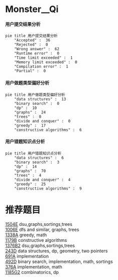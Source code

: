 # Monster__Qi

<!-- tabs:start -->



#### **用户提交结果分析**

```mermaid
pie title 用户提交结果分析
    "Accepted" :  36
    "Rejected" :  0
    "Wrong answer" :  62
    "Runtime error" :  0
    "Time limit exceeded" :  1
    "Memory limit exceeded" :  0
    "Compilation error" :  1
    "Partial" :  0
```

#### **用户做题类型偏好分析**

```mermaid
pie title 用户做题类型偏好分析
    "data structures" :  13
    "binary search" :  0
    "dp" :  10
    "graphs" :  24
    "trees" :  0
    "divide and conquer" :  0
    "greedy" :  17
    "constructive algorithms" :  6
```
#### **用户错题知识点分析**

```mermaid
pie title 用户错题知识点分析
    "data structures" :  6
    "binary search" :  3
    "dp" :  14
    "graphs" :  70
    "trees" :  4
    "divide and conquer" :  4
    "greedy" :  25
    "constructive algorithms" :  9
```



<!-- tabs:end -->
# 推荐题目
[1504E](https://codeforces.com/contest/1504/problem/E)		dsu,graphs,sortings,trees		  
[1006E](https://codeforces.com/contest/1006/problem/E)		dfs and similar,
                        graphs,
                        trees		  
[1338A](https://codeforces.com/contest/1338/problem/A)		greedy,
                        math		  
[1179B](https://codeforces.com/contest/1179/problem/B)		constructive algorithms		  
[1376B2](https://codeforces.com/contest/1376B/problem/2)		dsu,graphs,sortings,trees		  
[243D](https://codeforces.com/contest/243/problem/D)		data structures,
                        dp,
                        geometry,
                        two pointers		  
[691A](https://codeforces.com/contest/691/problem/A)		implementation		  
[492D](https://codeforces.com/contest/492/problem/D)		binary search,
                        implementation,
                        math,
                        sortings		  
[376A](https://codeforces.com/contest/376/problem/A)		implementation,
                        math		  
[1185G2](https://codeforces.com/contest/1185G/problem/2)		combinatorics,
                        dp		  
